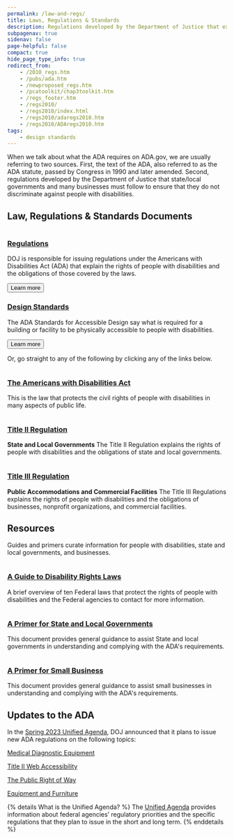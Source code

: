 ```yaml
---
permalink: /law-and-regs/
title: Laws, Regulations & Standards
description: Regulations developed by the Department of Justice that explain the rights of people with disabilities and the obligations of those covered by the law.
subpagenav: true
sidenav: false
page-helpful: false
compact: true
hide_page_type_info: true
redirect_from:
    - /2010_regs.htm
    - /pubs/ada.htm
    - /newproposed_regs.htm
    - /pcatoolkit/chap3toolkit.htm
    - /regs_footer.htm
    - /regs2010/
    - /regs2010/index.html
    - /regs2010/adaregs2010.htm
    - /regs2010/ADAregs2010.htm
tags:
    - design standards
---
```


When we talk about what the ADA requires on ADA.gov, we are usually referring to two sources. First, the text of the ADA, also referred to as the ADA statute, passed by Congress in 1990 and later amended. Second, regulations developed by the Department of Justice that state/local governments and many businesses must follow to ensure that they do not discriminate against people with disabilities.

## Law, Regulations & Standards Documents

<div class="grid-row grid-gap law-reg-tiles crt-landing--service_animals" markdown="0">
    <div class="tablet:grid-col-5 grid-col-5 crt-landing--section__item">
        <div class="crt-landing--reporting_column">
            <div class="h4 crt-landing--icon_grey"><img src="{{'/assets/images/landing/laws_regs_standards_grey_bg.png' | relative_url}}" alt=""/></div>
            <div>
                <h3>
                    <a href="{{'/law-and-regs/regulations/' | relative_url}}">Regulations</a>
                </h3>
                <div style="margin-top: 0px" class="no-bullets padding-left-2">
                <p>DOJ is responsible for issuing regulations under the Americans with Disabilities Act (ADA) that explain the rights of people with disabilities and the obligations of those covered by the laws.</p>
                </div>
                <button href="{{'/law-and-regs/regulations/' | relative_url}}" class="usa-button">Learn more</button>
            </div>
        </div>
    </div>
    <div class="tablet:grid-col-5 grid-col-5  crt-landing--section__item">
        <div class="crt-landing--reporting_column">
            <div class="h4 crt-landing--icon_grey"><img src="{{'/assets/images/landing/guidance_resource_materials_grey_bg.png' | relative_url}}" alt=""/></div>
            <div>
                <h3>
                    <a href="{{'/law-and-regs/design-standards' | relative_url }}">Design Standards</a>
                </h3>
                <div style="margin-top: 0px" class="no-bullets padding-left-2">
                <p>The ADA Standards for Accessible Design say what is required for a building or facility to be physically accessible to people with disabilities.</p>
                </div>
                <button href="{{'/law-and-regs/design-standards/' | relative_url}}" class="usa-button">Learn more</button>
            </div>
        </div>
    </div>
</div>

Or, go straight to any of the following by clicking any of the links below.

<div class="grid-row grid-gap law-reg-tiles crt-landing--service_animals" markdown="0">
    <div class="tablet:grid-col-4 crt-landing--section__item">
        <div class="crt-landing--reporting_column">
            <div class="h4 crt-landing--icon_grey"><img src="{{'/assets/images/accessibility_new.png' | relative_url}}" alt=""/></div>
            <div>
                <h3>
                    <a href="{{'/law-and-regs/ada' | relative_url}}">The Americans with Disabilities Act</a>
                </h3>
                <div style="margin-top: 0px" class="no-bullets padding-left-2">
                <p>This is the law that protects the civil rights of people with disabilities in many aspects of public life.</p>
                </div>
            </div>
        </div>
    </div>
    <div class="tablet:grid-col-4 crt-landing--section__item">
        <div class="crt-landing--reporting_column">
            <div class="h4 crt-landing--icon_grey"><img src="{{'/assets/images/landing/laws_regs_standards_grey_bg.png' | relative_url}}" alt=""/></div>
            <div>
                <h3>
                    <a href="{{'/law-and-regs/title-ii-2010-regulations' | relative_url}}">Title II Regulation</a>
                </h3>
                <div style="margin-top: 0px" class="no-bullets padding-left-2">
                <p><strong>State and Local Governments</strong>
                The Title II Regulation explains the rights of people with disabilities and the obligations of state and local governments.</p>
                </div>
            </div>
        </div>
    </div>
    <div class="tablet:grid-col-4 crt-landing--section__item">
        <div class="crt-landing--reporting_column">
            <div class="h4 crt-landing--icon_grey"><img src="{{'/assets/images/landing/laws_regs_standards_grey_bg.png' | relative_url}}" alt=""/></div>
            <div>
                <h3>
                  <a href="{{'/law-and-regs/title-iii-regulations' | relative_url}}">Title III Regulation</a>
                </h3>
                <div style="margin-top: 0px" class="no-bullets padding-left-2">
               <p> <strong>Public Accommodations and Commercial Facilities</strong>
                The Title III Regulations explains the rights of people with disabilities and the obligations of businesses, nonprofit organizations, and commercial facilities.</p>
                </div>
            </div>
        </div>
    </div>
</div>

## Resources

Guides and primers curate information for people with disabilities, state and local governments, and businesses.

<div class="grid-row grid-gap law-reg-tiles crt-landing--service_animals" markdown="0">
    <div class="tablet:grid-col-4 crt-landing--section__item">
        <div class="crt-landing--reporting_column">
            <div class="h4 crt-landing--icon_grey"><img src="{{'/assets/images/landing/guidance_resource_materials_grey_bg.png' | relative_url}}" alt=""/></div>
            <div>
                <h3>
                    <a href="{{'/topics/intro-to-ada' | relative_url}}">A Guide to Disability Rights Laws</a>
                </h3>
                <div style="margin-top: 0px" class="no-bullets padding-left-2">
                <p>A brief overview of ten Federal laws that protect the rights of people with disabilities and the Federal agencies to contact for more information.</p>
                </div>
            </div>
        </div>
    </div>
    <div class="tablet:grid-col-4 crt-landing--section__item">
        <div class="crt-landing--reporting_column">
            <div class="h4 crt-landing--icon_grey"><img src="{{'/assets/images/landing/guidance_resource_materials_grey_bg.png' | relative_url}}" alt=""/></div>
            <div>
                <h3>
                    <a href="{{'/topics/title-ii' | relative_url}}">A Primer for State and Local Governments</a>
                </h3>
                <div style="margin-top: 0px" class="no-bullets padding-left-2">
                <p>This document provides general guidance to assist State and local governments in understanding and complying with the ADA's requirements.</p>
                </div>
            </div>
        </div>
    </div>
    <div class="tablet:grid-col-4 crt-landing--section__item">
        <div class="crt-landing--reporting_column">
            <div class="h4 crt-landing--icon_grey"><img src="{{'/assets/images/landing/guidance_resource_materials_grey_bg.png' | relative_url}}" alt=""/></div>
            <div>
                <h3>
                  <a href="{{'/topics/intro-to-ada' | relative_url}}">A Primer for Small Business</a>
                </h3>
                <div style="margin-top: 0px" class="no-bullets padding-left-2">
               <p> This document provides general guidance to assist small businesses in understanding and complying with the ADA's requirements.</p>
                </div>
            </div>
        </div>
    </div>
</div>

## Updates to the ADA

In the [Spring 2023 Unified Agenda](https://www.reginfo.gov/public/do/eAgendaMain), DOJ announced that it plans to issue new ADA regulations on the following topics:

[Medical Diagnostic Equipment](https://www.reginfo.gov/public/do/eAgendaViewRule?pubId=202304&RIN=1190-AA78)

[Title II Web Accessibility](https://www.reginfo.gov/public/do/eAgendaViewRule?pubId=202304&RIN=1190-AA79)

[The Public Right of Way](https://www.reginfo.gov/public/do/eAgendaViewRule?pubId=202304&RIN=1190-AA77)

[Equipment and Furniture](https://www.reginfo.gov/public/do/eAgendaViewRule?pubId=202304&RIN=1190-AA76)

{% details What is the Unified Agenda? %}
The [Unified Agenda](https://www.reginfo.gov/public/jsp/eAgenda/UA_About.myjsp) provides information about federal agencies’ regulatory priorities and the specific regulations that they plan to issue in the short and long term.
{% enddetails %}
